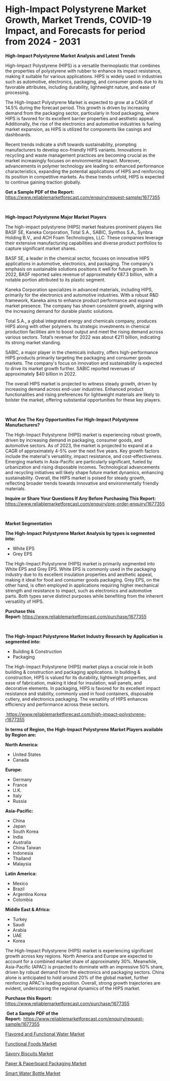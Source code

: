 <p><h1>High-Impact Polystyrene Market Growth, Market Trends, COVID-19 Impact, and Forecasts for period from 2024 - 2031</h1></p><p><strong>High-Impact Polystyrene Market Analysis and Latest Trends</strong></p>
<p><p>High-Impact Polystyrene (HIPS) is a versatile thermoplastic that combines the properties of polystyrene with rubber to enhance its impact resistance, making it suitable for various applications. HIPS is widely used in industries such as automotive, electronics, packaging, and consumer goods due to its favorable attributes, including durability, lightweight nature, and ease of processing.</p><p>The High-Impact Polystyrene Market is expected to grow at a CAGR of 14.5% during the forecast period. This growth is driven by increasing demand from the packaging sector, particularly in food packaging, where HIPS is favored for its excellent barrier properties and aesthetic appeal. Additionally, the rise of the electronics and automotive industries is fueling market expansion, as HIPS is utilized for components like casings and dashboards.</p><p>Recent trends indicate a shift towards sustainability, prompting manufacturers to develop eco-friendly HIPS variants. Innovations in recycling and waste management practices are becoming crucial as the market increasingly focuses on environmental impact. Moreover, advancements in polymer technology are leading to enhanced performance characteristics, expanding the potential applications of HIPS and reinforcing its position in competitive markets. As these trends unfold, HIPS is expected to continue gaining traction globally.</p></p>
<p><strong>Get a Sample PDF of the Report:&nbsp;</strong> <a href="https://www.reliablemarketforecast.com/enquiry/request-sample/1677355?utm_campaign=1141&utm_medium=2&utm_source=Github&utm_content=ia&utm_term=16122024&utm_id=high-impact-polystyrene">https://www.reliablemarketforecast.com/enquiry/request-sample/1677355</a></p>
<p>&nbsp;</p>
<p><strong>High-Impact Polystyrene Major Market Players</strong></p>
<p><p>The high-impact polystyrene (HIPS) market features prominent players like BASF SE, Kaneka Corporation, Total S.A., SABIC, Synthos S.A., Synbra Holding B.V., and ACH Foam Technologies, LLC. These companies leverage their extensive manufacturing capabilities and diverse product portfolios to capture significant market shares.</p><p>BASF SE, a leader in the chemical sector, focuses on innovative HIPS applications in automotive, electronics, and packaging. The company’s emphasis on sustainable solutions positions it well for future growth. In 2022, BASF reported sales revenue of approximately €87.3 billion, with a notable portion attributed to its plastic segment.</p><p>Kaneka Corporation specializes in advanced materials, including HIPS, primarily for the electronics and automotive industries. With a robust R&D framework, Kaneka aims to enhance product performance and expand market presence. The company has shown consistent growth, aligning with the increasing demand for durable plastic solutions.</p><p>Total S.A., a global integrated energy and chemicals company, produces HIPS along with other polymers. Its strategic investments in chemical production facilities aim to boost output and meet the rising demand across various sectors. Total’s revenue for 2022 was about €211 billion, indicating its strong market standing.</p><p>SABIC, a major player in the chemicals industry, offers high-performance HIPS products primarily targeting the packaging and consumer goods markets. The company's focus on innovation and sustainability is expected to drive its market growth further. SABIC reported revenues of approximately $40 billion in 2022.</p><p>The overall HIPS market is projected to witness steady growth, driven by increasing demand across end-user industries. Enhanced product functionalities and rising preferences for lightweight materials are likely to bolster the market, offering substantial opportunities for these key players.</p></p>
<p>&nbsp;</p>
<p><strong>What Are The Key Opportunities For High-Impact Polystyrene Manufacturers?</strong></p>
<p><p>The High-Impact Polystyrene (HIPS) market is experiencing robust growth, driven by increasing demand in packaging, consumer goods, and automotive sectors. As of 2023, the market is projected to expand at a CAGR of approximately 4-5% over the next five years. Key growth factors include the material's versatility, impact resistance, and cost-effectiveness. Emerging markets in Asia-Pacific are particularly significant, fueled by urbanization and rising disposable incomes. Technological advancements and recycling initiatives will likely shape future market dynamics, enhancing sustainability. Overall, the HIPS market is poised for steady growth, reflecting broader trends towards innovative and environmentally friendly materials.</p></p>
<p><strong>Inquire or Share Your Questions If Any Before Purchasing This Report:</strong> <a href="https://www.reliablemarketforecast.com/enquiry/pre-order-enquiry/1677355?utm_campaign=1141&utm_medium=2&utm_source=Github&utm_content=ia&utm_term=16122024&utm_id=high-impact-polystyrene">https://www.reliablemarketforecast.com/enquiry/pre-order-enquiry/1677355</a></p>
<p>&nbsp;</p>
<p><strong>Market Segmentation</strong></p>
<p><strong>The High-Impact Polystyrene Market Analysis by types is segmented into:</strong></p>
<p><ul><li>White EPS</li><li>Grey EPS</li></ul></p>
<p><p>The High-Impact Polystyrene (HIPS) market is primarily segmented into White EPS and Grey EPS. White EPS is commonly used in the packaging industry due to its excellent insulation properties and aesthetic appeal, making it ideal for food and consumer goods packaging. Grey EPS, on the other hand, is often employed in applications requiring higher mechanical strength and resistance to impact, such as electronics and automotive parts. Both types serve distinct purposes while benefiting from the inherent versatility of HIPS.</p></p>
<p><strong>Purchase this Report:&nbsp;</strong><a href="https://www.reliablemarketforecast.com/purchase/1677355?utm_campaign=1141&utm_medium=2&utm_source=Github&utm_content=ia&utm_term=16122024&utm_id=high-impact-polystyrene">https://www.reliablemarketforecast.com/purchase/1677355</a></p>
<p>&nbsp;</p>
<p><strong>The High-Impact Polystyrene Market Industry Research by Application is segmented into:</strong></p>
<p><ul><li>Building & Construction</li><li>Packaging</li></ul></p>
<p><p>The High-Impact Polystyrene (HIPS) market plays a crucial role in both building & construction and packaging applications. In building & construction, HIPS is valued for its durability, lightweight properties, and ease of fabrication, making it ideal for insulation, wall panels, and decorative elements. In packaging, HIPS is favored for its excellent impact resistance and stability, commonly used in food containers, disposable cutlery, and electronics packaging. The versatility of HIPS enhances efficiency and performance across these sectors.</p></p>
<p><a href="https://www.reliablemarketforecast.com/high-impact-polystyrene-r1677355?utm_campaign=1141&utm_medium=2&utm_source=Github&utm_content=ia&utm_term=16122024&utm_id=high-impact-polystyrene">&nbsp;https://www.reliablemarketforecast.com/high-impact-polystyrene-r1677355</a></p>
<p><strong>In terms of Region, the High-Impact Polystyrene Market Players available by Region are:</strong></p>
<p>
    <p> <strong> North America: </strong>
        <ul>
            <li>United States</li>
            <li>Canada</li>
        </ul>
        </p> 
    <p> <strong> Europe: </strong>
        <ul>
            <li>Germany</li>
            <li>France</li>
            <li>U.K.</li>
            <li>Italy</li>
            <li>Russia</li>
        </ul>
        </p> 
    <p> <strong> Asia-Pacific: </strong>
        <ul>
            <li>China</li>
            <li>Japan</li>
            <li>South Korea</li>
            <li>India</li>
            <li>Australia</li>
            <li>China Taiwan</li>
            <li>Indonesia</li>
            <li>Thailand</li>
            <li>Malaysia</li>
        </ul>
        </p> 
    <p> <strong> Latin America: </strong>
        <ul>
            <li>Mexico</li>
            <li>Brazil</li>
            <li>Argentina Korea</li>
            <li>Colombia</li>
        </ul>
        </p> 
    <p> <strong> Middle East & Africa: </strong>
        <ul>
            <li>Turkey</li>
            <li>Saudi</li>
            <li>Arabia</li>
            <li>UAE</li>
            <li>Korea</li>
        </ul>
    </p>
    </p>
<p><p>The High-Impact Polystyrene (HIPS) market is experiencing significant growth across key regions. North America and Europe are expected to account for a combined market share of approximately 30%. Meanwhile, Asia-Pacific (APAC) is projected to dominate with an impressive 50% share, driven by robust demand from the electronics and packaging sectors. China alone is anticipated to hold around 20% of the global market, further reinforcing APAC's leading position. Overall, strong growth trajectories are evident, underscoring the regional dynamics of the HIPS market.</p></p>
<p><strong>Purchase this Report: </strong><a href="https://www.reliablemarketforecast.com/purchase/1677355?utm_campaign=1141&utm_medium=2&utm_source=Github&utm_content=ia&utm_term=16122024&utm_id=high-impact-polystyrene">https://www.reliablemarketforecast.com/purchase/1677355</a></p>
<p>&nbsp;<strong>Get a Sample PDF of the Report:&nbsp;&nbsp;</strong><a href="https://www.reliablemarketforecast.com/enquiry/request-sample/1677355?utm_campaign=1141&utm_medium=2&utm_source=Github&utm_content=ia&utm_term=16122024&utm_id=high-impact-polystyrene">https://www.reliablemarketforecast.com/enquiry/request-sample/1677355</a></p>
<p><strong></strong></p>
<p><p><a href="https://www.linkedin.com/pulse/flavored-functional-water-market-forecast-report-highlights-ylqzc?utm_campaign=1141&utm_medium=2&utm_source=Github&utm_content=ia&utm_term=16122024&utm_id=high-impact-polystyrene">Flavored and Functional Water Market</a></p><p><a href="https://www.linkedin.com/pulse/functional-foods-market-strategic-insights-product-evolution-j3tyc?utm_campaign=1141&utm_medium=2&utm_source=Github&utm_content=ia&utm_term=16122024&utm_id=high-impact-polystyrene">Functional Foods Market</a></p><p><a href="https://www.linkedin.com/pulse/regional-development-deployment-revenue-growth-savory-biscuits-3xvcc?utm_campaign=1141&utm_medium=2&utm_source=Github&utm_content=ia&utm_term=16122024&utm_id=high-impact-polystyrene">Savory Biscuits Market</a></p><p><a href="https://www.linkedin.com/pulse/exploring-paper-paperboard-packaging-market-trends-size-expected-vat1f?utm_campaign=1141&utm_medium=2&utm_source=Github&utm_content=ia&utm_term=16122024&utm_id=high-impact-polystyrene">Paper & Paperboard Packaging Market</a></p><p><a href="https://www.linkedin.com/pulse/smart-water-bottle-market-trend-analysis-forecasts-rapid-e2oef?utm_campaign=1141&utm_medium=2&utm_source=Github&utm_content=ia&utm_term=16122024&utm_id=high-impact-polystyrene">Smart Water Bottle Market</a></p></p>
